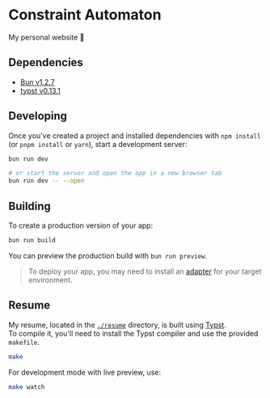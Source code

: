 # Constraint Automaton

My personal website 🙂

## Dependencies
- [Bun v1.2.7](https://bun.sh/)
- [typst v0.13.1](https://github.com/typst/typst)

## Developing

Once you've created a project and installed dependencies with `npm install` (or `pnpm install` or `yarn`), start a development server:

```sh
bun run dev

# or start the server and open the app in a new browser tab
bun run dev -- --open
```

## Building

To create a production version of your app:

```sh
bun run build
```

You can preview the production build with `bun run preview`.

> To deploy your app, you may need to install an [adapter](https://svelte.dev/docs/kit/adapters) for your target environment.

## Resume

My resume, located in the [`./resume`](./resume) directory, is built using [Typst](https://github.com/typst/typst).  
To compile it, you'll need to install the Typst compiler and use the provided `makefile`.

```sh
make
```
For development mode with live preview, use:

```sh
make watch
```